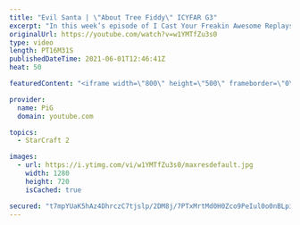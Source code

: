 ```yaml
---
title: "Evil Santa | \"About Tree Fiddy\" ICYFAR G3"
excerpt: "In this week’s episode of I Cast Your Freakin Awesome Replays (ICYFAR) players sent in their replays where they harassed with about 350 minerals worth of units.  NEW ICYFAR CHALLENGE: \"Interpretive Dance\" - type your favourite song or music genre in chat at the start of the game and then show us your"
originalUrl: https://youtube.com/watch?v=w1YMTfZu3s0
type: video
length: PT16M31S
publishedDateTime: 2021-06-01T12:46:41Z
heat: 50

featuredContent: "<iframe width=\"800\" height=\"500\" frameborder=\"0\" src=\"https://www.youtube.com/embed/w1YMTfZu3s0\" allow=\"accelerometer; autoplay; encrypted-media; gyroscope; picture-in-picture\" allowfullscreen></iframe>"

provider:
  name: PiG
  domain: youtube.com

topics:
  - StarCraft 2

images:
  - url: https://i.ytimg.com/vi/w1YMTfZu3s0/maxresdefault.jpg
    width: 1280
    height: 720
    isCached: true

secured: "t7mpYUaK5hAz4DhrczC7tjslp/2DM8j/7PTxMrtMd0H0Zco9PeIul0o0nBLpi4mphZUsdltJV4Ru49tzK6NKzqV9KidK07j1lq9/3aB4ZhrbF/m7OTLxDsvMdzyS8hRGZJiFrxZqb3crtoxXsKWjAYqSOT9LbCrYHFc4RbNqH3cItf6IbyUacKuJ5ch2tIDXkySyqRpZ2yTFu4E2z3bnI5OIgMmIY8rsyMu5Q7h/3jGKJ900hdQXbIstS8UpxWeXEt3Nc4Jb9NmrCYRD2tZmv6FPrWu1PSZm53DcXSTp+mk4VVPU9VQ37idewbAlD3lL0dExbEwmRL+dE5/wh+AJN54tIjTxQEXAymJjK/FUF4KnUEeKg8c0TU5OYkl8voprZFxHCuHHgR3PNNQlqMhgyMoFq7BdLn/o1+KRgxXIYqY=;BuVy+eIyw/j38qn2RWFhHg=="
---
```


